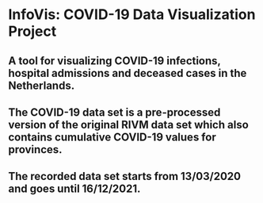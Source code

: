 # InfoVis: COVID-19 Data Visualization Project

## A tool for visualizing COVID-19 infections, hospital admissions and deceased cases in the Netherlands.

## The COVID-19 data set is a pre-processed version of the original RIVM data set which also contains cumulative COVID-19 values for provinces.

## The recorded data set starts from 13/03/2020 and goes until 16/12/2021.